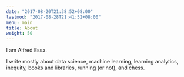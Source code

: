 ```yaml
---
date: "2017-08-20T21:38:52+08:00"
lastmod: "2017-08-28T21:41:52+08:00"
menu: main
title: About
weight: 50
---
```


I am Alfred Essa.

I write mostly about data science, machine learning, learning analytics, inequity, books and libraries, running (or not), and chess.
